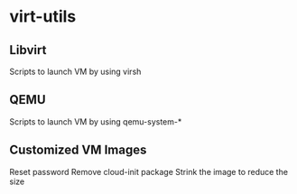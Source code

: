 # virt-utils
## Libvirt
Scripts to launch VM by using virsh

## QEMU
Scripts to launch VM by using qemu-system-*

## Customized VM Images
Reset password
Remove cloud-init package
Strink the image to reduce the size
